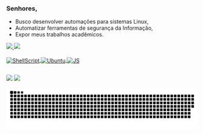### Senhores,


- Busco desenvolver automações para sistemas Linux,
- Automatizar ferramentas de segurança da Informação,
- Expor meus trabalhos acadêmicos.

<div>
  <a href="https://github.com/diegomatheusc">
  <img height="180em" src="https://github-readme-stats.vercel.app/api?username=diegomatheusc&show_icons=true&theme=dark&include_all_commits=true&count_private=true"/>
  <img height="180em" src="https://github-readme-stats.vercel.app/api/top-langs/?username=diegomatheusc&layout=compact&langs_count=7&theme=dark"/>
</div>
  
  
  <div style="display: inline_block"><br>
  <img align="center" alt="ShellScript" height="40" width="130" src="https://img.shields.io/badge/Shell_Script-121011?style=for-the-badge&logo=gnu-bash&logoColor=white"> 
  <img align="center" alt="Ubuntu" height="40" width="110" src="https://img.shields.io/badge/Ubuntu-E95420?style=for-the-badge&logo=ubuntu&logoColor=white"> 
  <img align="center" alt="JS" height="40" width="150" src="https://img.shields.io/badge/JavaScript-323330?style=for-the-badge&logo=javascript&logoColor=F7DF1E">
  </div>
  
  
 
 ## 
  
  <div> 
  <a href = "mailto:diego.matheus00@gmail.com"><img src="https://img.shields.io/badge/Gmail-D14836?style=for-the-badge&logo=gmail&logoColor=white" target="_blank"></a>
  <a href="https://www.linkedin.com/in/diegomatheusc" target="_blank"><img src="https://img.shields.io/badge/LinkedIn-0077B5?style=for-the-badge&logo=linkedin&logoColor=white" target="_blank"></a> 
 
  ![Snake animation](https://github.com/diegomatheusc/diegomatheusc/blob/output/github-contribution-grid-snake.svg)
 
</div>
  
  
  
  
  
  
  
  
